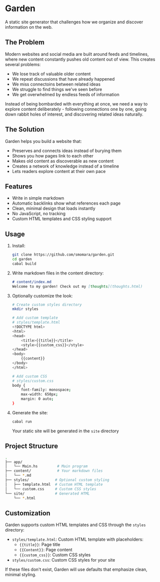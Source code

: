 # Garden

A static site generator that challenges how we organize and
discover information on the web.

## The Problem

Modern websites and social media are built around feeds and timelines,
where new content constantly pushes old content out of view.
This creates several problems:

* We lose track of valuable older content
* We repeat discussions that have already happened
* We miss connectoins between related ideas
* We struggle to find things we've seen before
* We get overwhelmed by endless feeds of information

Instead of being bombarded with everything at once,
we need a way to explore content deliberately -
following connections one by one,
going down rabbit holes of interest,
and discovering related ideas naturally.

## The Solution

Garden helps you build a website that:

* Preserves and connects ideas instead of burying them
* Shows you how pages link to each other
* Makes old content as discoverable as new content
* Creates a network of knowledge instead of a timeline
* Lets readers explore content at their own pace

## Features

* Write in simple markdown
* Automatic backlinks show what references each page
* Clean, minimal design that loads instantly
* No JavaScript, no tracking
* Custom HTML templates and CSS styling support

## Usage

1. Install:

    ```bash
    git clone https://github.com/smomara/garden.git
    cd garden
    cabal build
    ```

2. Write markdown files in the content directory:

    ```markdown
    # content/index.md
    Welcome to my garden! Check out my [thoughts](thoughts.html)
    ```

3. Optionally customize the look:

    ```bash
    # Create custom styles directory
    mkdir styles

    # Add custom template
    # styles/template.html
    <!DOCTYPE html>
    <html>
    <head>
        <title>{{title}}</title>
        <style>{{custom_css}}</style>
    </head>
    <body>
        {{content}}
    </body>
    </html>

    # Add custom CSS
    # styles/custom.css
    body {
        font-family: monospace;
        max-width: 650px;
        margin: 0 auto;
    }
    ```

4. Generate the site:

    ```bash
    cabal run
    ```

    Your static site will be generated in the `site` directory

## Project Structure

```bash
.
├── app/
│   └── Main.hs         # Main program
├── content/            # Your markdown files
│   └── *.md
├── styles/            # Optional custom styling
│   ├── template.html  # Custom HTML template
│   └── custom.css     # Custom CSS styles
└── site/              # Generated HTML
    └── *.html
```

## Customization

Garden supports custom HTML templates and CSS through the `styles` directory:

* `styles/template.html`: Custom HTML template with placeholders:
  * `{{title}}`: Page title
  * `{{Content}}`: Page content
  * `{{custom_css}}`: Custom CSS styles
* `styles/custom.css`: Custom CSS styles for your site

If these files don't exist, Garden will use defaults
that emphasize clean, minimal styling.
